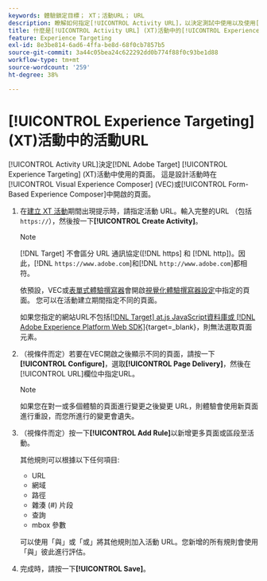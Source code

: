 ```yaml
---
keywords: 體驗鎖定目標； XT；活動URL； URL
description: 瞭解如何指定[!UICONTROL Activity URL]，以決定測試中使用以及使用[!UICONTROL Experience Targeting]設計 [!DNL Adobe Target]活動時開啟的頁面。
title: 什麼是[!UICONTROL Activity URL] (XT)活動中的[!UICONTROL Experience Targeting]？
feature: Experience Targeting
exl-id: 8e3be814-6ad6-4ffa-be8d-68f0cb7857b5
source-git-commit: 3a44c05bea24c622292dd0b774f88f0c93be1d88
workflow-type: tm+mt
source-wordcount: '259'
ht-degree: 38%

---
```


# [!UICONTROL Experience Targeting] (XT)活動中的活動URL

[!UICONTROL Activity URL]決定[!DNL Adobe Target] [!UICONTROL Experience Targeting] (XT)活動中使用的頁面。 這是設計活動時在[!UICONTROL Visual Experience Composer] (VEC)或[!UICONTROL Form-Based Experience Composer]中開啟的頁面。

1. 在[建立 XT 活動](/help/main/c-activities/t-experience-target/t-xt-create/xt-create.md)期間出現提示時，請指定活動 URL。輸入完整的URL （包括`https://`），然後按一下&#x200B;**[!UICONTROL Create Activity]**。

   >[!NOTE]
   >
   >[!DNL Target] 不會區分 URL 通訊協定([!DNL https] 和 [!DNL http])。因此，[!DNL `https://www.adobe.com`]和[!DNL `http://www.adobe.com`]都相符。
   >
   >依預設，VEC或[表單式體驗撰寫器](/help/main/c-experiences/form-experience-composer.md)會開啟[視覺化體驗撰寫器設定](/help/main/administrating-target/visual-experience-composer-set-up.md)中指定的頁面。 您可以在活動建立期間指定不同的頁面。
   >
   >如果您指定的網站URL不包括[[!DNL Target] at.js JavaScript資料庫或 [!DNL Adobe Experience Platform Web SDK]](https://experienceleague.adobe.com/docs/target-dev/developer/client-side/overview.html){target=_blank}，則無法選取頁面元素。

1. （視條件而定）若要在VEC開啟之後顯示不同的頁面，請按一下&#x200B;**[!UICONTROL Configure]**，選取&#x200B;**[!UICONTROL Page Delivery]**，然後在[!UICONTROL URL]欄位中指定URL。

   >[!NOTE]
   >
   >如果您在對一或多個體驗的頁面進行變更之後變更 URL，則體驗會使用新頁面進行重設，而您所進行的變更會遺失。

1. （視條件而定）按一下&#x200B;**[!UICONTROL Add Rule]**&#x200B;以新增更多頁面或區段至活動。

   其他規則可以根據以下任何項目:

   * URL
   * 網域
   * 路徑
   * 雜湊 (#) 片段
   * 查詢
   * mbox 參數

   可以使用「與」或「或」將其他規則加入活動 URL。您新增的所有規則會使用「與」彼此進行評估。

1. 完成時，請按一下&#x200B;**[!UICONTROL Save]**。

